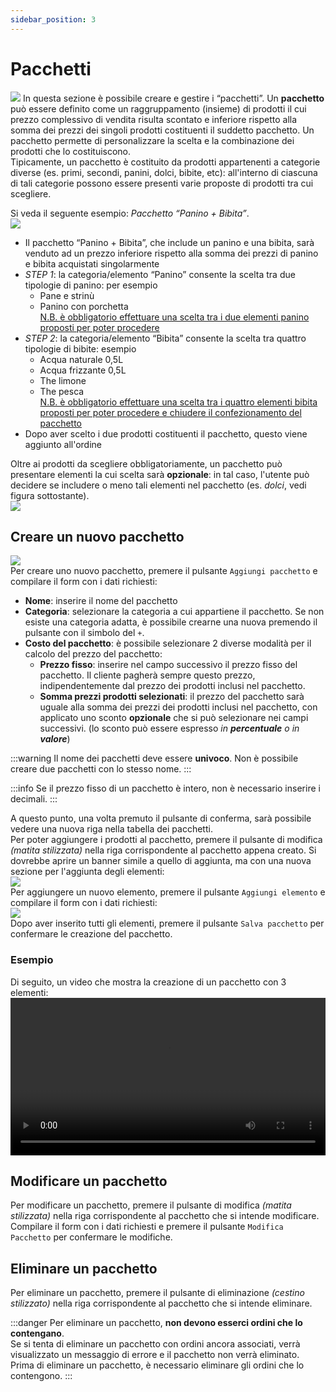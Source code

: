 ```yaml
---
sidebar_position: 3
---
```


# Pacchetti
![](/img/server/bundles.png)
In questa sezione è possibile creare e gestire i “pacchetti”.
Un **pacchetto** può essere definito come un raggruppamento (insieme) di prodotti il cui prezzo complessivo di vendita
risulta scontato e inferiore rispetto alla somma dei prezzi dei singoli prodotti costituenti il suddetto pacchetto.
Un pacchetto permette di personalizzare la scelta e la combinazione dei prodotti che lo costituiscono.  
Tipicamente, un pacchetto è costituito da prodotti appartenenti a categorie diverse (es. primi, secondi, panini, dolci, bibite, etc):
all'interno di ciascuna di tali categorie possono essere presenti varie proposte di prodotti tra cui scegliere.

Si veda il seguente esempio: *Pacchetto “Panino + Bibita”*.  
*![](/img/server/bundles_example.svg)*  

- Il pacchetto “Panino + Bibita”, che include un panino e una bibita, sarà venduto ad un prezzo inferiore rispetto alla somma
dei prezzi di panino e bibita acquistati singolarmente
- *STEP 1*: la categoria/elemento “Panino” consente la scelta tra due tipologie di panino: per esempio
  -	Pane e strinù
  - Panino con porchetta  
  <ins>N.B. è obbligatorio effettuare una scelta tra i due elementi panino proposti per poter procedere</ins>
- *STEP 2*: la categoria/elemento “Bibita” consente la scelta tra quattro tipologie di bibite: esempio
  - Acqua naturale 0,5L
  - Acqua frizzante 0,5L
  - The limone
  - The pesca  
  <ins>N.B. è obbligatorio effettuare una scelta tra i quattro elementi bibita proposti per poter procedere e chiudere il confezionamento del pacchetto</ins>
- Dopo aver scelto i due prodotti costituenti il pacchetto, questo viene aggiunto all'ordine

Oltre ai prodotti da scegliere obbligatoriamente, un pacchetto può presentare elementi la cui scelta sarà **opzionale**:
in tal caso, l'utente può decidere se includere o meno tali elementi nel pacchetto (es. _dolci_, vedi figura sottostante).  
*![](/img/server/bundles_example_optional.svg)*  

## Creare un nuovo pacchetto
![](/img/server/bundles_add.png)  
Per creare uno nuovo pacchetto, premere il pulsante `Aggiungi pacchetto` e compilare il form con i dati richiesti:
- **Nome**: inserire il nome del pacchetto
- **Categoria**: selezionare la categoria a cui appartiene il pacchetto. Se non esiste una categoria adatta, è possibile crearne una nuova premendo il pulsante con il simbolo del `+`.
- **Costo del pacchetto**: è possibile selezionare 2 diverse modalità per il calcolo del prezzo del pacchetto:
  - **Prezzo fisso**: inserire nel campo successivo il prezzo fisso del pacchetto. Il cliente pagherà sempre questo prezzo, indipendentemente dal prezzo dei prodotti inclusi nel pacchetto.
  - **Somma prezzi prodotti selezionati**: il prezzo del pacchetto sarà uguale alla somma dei prezzi dei prodotti inclusi nel pacchetto, con applicato uno sconto **opzionale** che si può selezionare nei campi successivi. (lo sconto può essere espresso *in **percentuale** o in **valore***) 

:::warning
Il nome dei pacchetti deve essere **univoco**. Non è possibile creare due pacchetti con lo stesso nome.
:::

:::info
Se il prezzo fisso di un pacchetto è intero, non è necessario inserire i decimali.
:::

A questo punto, una volta premuto il pulsante di conferma, sarà possibile vedere una nuova riga nella tabella dei pacchetti.  
Per poter aggiungere i prodotti al pacchetto, premere il pulsante di modifica _(matita stilizzata)_ nella riga corrispondente al pacchetto appena creato. Si dovrebbe aprire un banner simile a quello di aggiunta, ma con una nuova sezione per l'aggiunta degli elementi:  
![](/img/server/bundles_elements_empty.png)  
Per aggiungere un nuovo elemento, premere il pulsante `Aggiungi elemento` e compilare il form con i dati richiesti:  
![](/img/server/bundles_add_element.png)  
Dopo aver inserito tutti gli elementi, premere il pulsante `Salva pacchetto` per confermare le creazione del pacchetto.  

### Esempio
Di seguito, un video che mostra la creazione di un pacchetto con 3 elementi:
<video width="100%" controls>
  <source src="/video/server/bundles_add.mp4" type="video/mp4" />
  Il tuo browser non supporta la riproduzione di video. Prova a scaricare il video [qui](/video/server/bundles_add.mp4).
</video>

## Modificare un pacchetto
Per modificare un pacchetto, premere il pulsante di modifica _(matita stilizzata)_ nella riga corrispondente al pacchetto che si intende modificare.  
Compilare il form con i dati richiesti e premere il pulsante `Modifica Pacchetto` per confermare le modifiche.

## Eliminare un pacchetto
Per eliminare un pacchetto, premere il pulsante di eliminazione _(cestino stilizzato)_ nella riga corrispondente al pacchetto che si intende eliminare.

:::danger
Per eliminare un pacchetto, **non devono esserci ordini che lo contengano**.  
Se si tenta di eliminare un pacchetto con ordini ancora associati, verrà visualizzato un messaggio di errore e il pacchetto non verrà eliminato.  
Prima di eliminare un pacchetto, è necessario eliminare gli ordini che lo contengono.
:::
